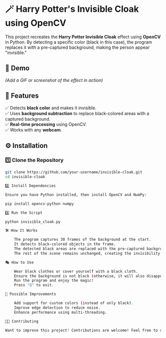 # 🪄 Harry Potter's Invisible Cloak using OpenCV  

This project recreates the **Harry Potter Invisible Cloak** effect using **OpenCV** in Python. By detecting a specific color (black in this case), the program replaces it with a pre-captured background, making the person appear "invisible."  

## 🎥 Demo  
*(Add a GIF or screenshot of the effect in action)*  

## 📌 Features  
✅ Detects **black color** and makes it invisible.  
✅ Uses **background subtraction** to replace black-colored areas with a captured background.  
✅ **Real-time processing** using OpenCV.  
✅ Works with any **webcam**.  

## ⚙️ Installation  
### 1️⃣ Clone the Repository  
```sh
git clone https://github.com/your-username/invisible-cloak.git
cd invisible-cloak

2️⃣ Install Dependencies

Ensure you have Python installed, then install OpenCV and NumPy:

pip install opencv-python numpy

3️⃣ Run the Script

python invisible_cloak.py

🛠 How It Works

    The program captures 30 frames of the background at the start.
    It detects black-colored objects in the frame.
    The detected black areas are replaced with the pre-captured background.
    The rest of the scene remains unchanged, creating the invisibility effect.

🎭 How to Use

    Wear black clothes or cover yourself with a black cloth.
    Ensure the background is not black (otherwise, it will also disappear).
    Run the program and enjoy the magic!
    Press "Q" to exit.

📌 Possible Improvements

    Add support for custom colors (instead of only black).
    Improve edge detection to reduce noise.
    Enhance performance using multi-threading.

👨‍💻 Contributing

Want to improve this project? Contributions are welcome! Feel free to open issues or submit pull requests.
